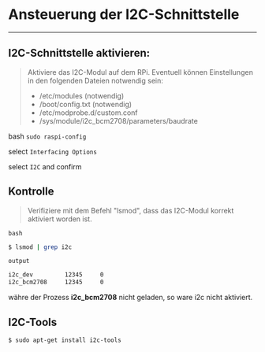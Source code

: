 # Ansteuerung der I2C-Schnittstelle

---

## I2C-Schnittstelle aktivieren:

> Aktiviere das I2C-Modul auf dem RPi. Eventuell können Einstellungen in den folgenden Dateien notwendig sein:
> 
> - /etc/modules (notwendig)
> - /boot/config.txt (notwendig)
> - /etc/modprobe.d/custom.conf
> - /sys/module/i2c_bcm2708/parameters/baudrate

bash    `sudo raspi-config`

select  `Interfacing Options`

select  `I2C` and confirm

## Kontrolle 

> Verifiziere mit dem Befehl "lsmod", dass das I2C-Modul korrekt aktiviert worden ist.

`bash`
```bash
$ lsmod | grep i2c
```

`output`
```bash
i2c_dev         12345     0
i2c_bcm2708     12345     0
```

währe der Prozess **i2c_bcm2708** nicht geladen, so ware i2c nicht aktiviert.

## I2C-Tools

```bash
$ sudo apt-get install i2c-tools
```